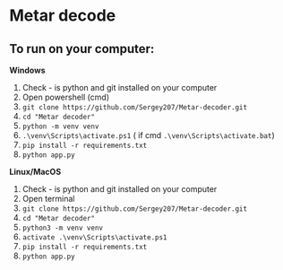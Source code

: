 # Metar decode

## To run on your computer:

**Windows**
1. Check - is python and git installed on your computer
2. Open powershell (cmd) 
3. `git clone https://github.com/Sergey207/Metar-decoder.git`
4. `cd "Metar decoder"`
5. `python -m venv venv`
6. `.\venv\Scripts\activate.ps1` ( if cmd `.\venv\Scripts\activate.bat`)
7. `pip install -r requirements.txt`
8. `python app.py`

**Linux/MacOS**
1. Check - is python and git installed on your computer
2. Open terminal
3. `git clone https://github.com/Sergey207/Metar-decoder.git`
4. `cd "Metar decoder"`
5. `python3 -m venv venv`
6. `activate .\venv\Scripts\activate.ps1`
7. `pip install -r requirements.txt`
8. `python app.py`

